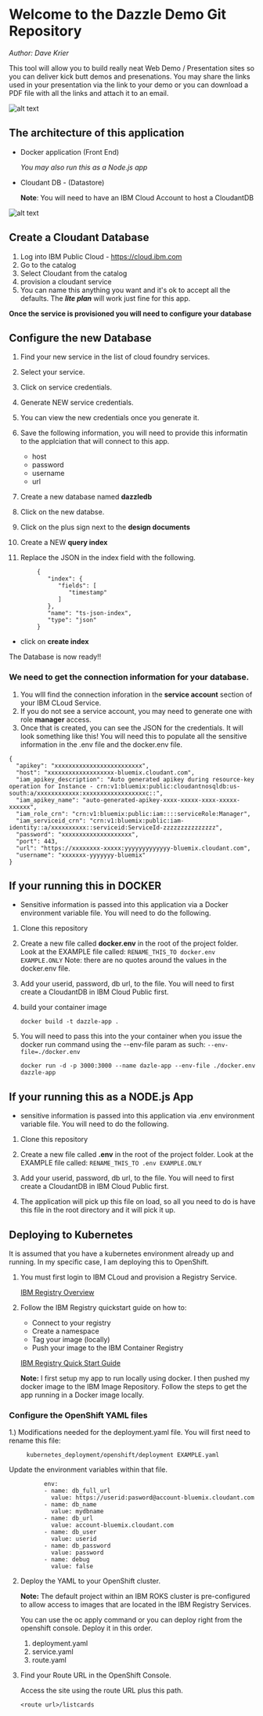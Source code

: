 # **Welcome to the Dazzle Demo Git Repository**

*Author: Dave Krier*


This tool will allow you to build really neat Web Demo / Presentation sites so you
can deliver kick butt demos and presenations. You may share the links used in your presentation via the link to your demo or you can download a PDF file with all the links and attach it to an email. 

![alt text](https://github.com/kriersd/dazzle_demo/blob/master/public/images/markup_images/dazzle_show.png?raw=true)

## The architecture of this application 
* Docker application (Front End)

	*You may also run this as a Node.js app*

* Cloudant DB - (Datastore) 

	**Note**: You will need to have an IBM Cloud Account to host a CloudantDB
	
	
![alt text](https://github.com/kriersd/dazzle_demo/blob/master/public/images/markup_images/cloud_architecture.png?raw=true)

## Create a Cloudant Database
1. Log into IBM Public Cloud -  https://cloud.ibm.com
2. Go to the catalog 
3. Select Cloudant from the catalog
4. provision a cloudant service
5. You can name this anything you want and it's ok to accept all the defaults. The **_lite plan_** will work just fine for this app. 

**Once the service is provisioned you will need to configure your database** 

## Configure the new Database

1. Find your new service in the list of cloud foundry services. 
2. Select your service.
3. Click on service credentials.
4. Generate NEW service credentials.
5. You can view the new credentials once you generate it. 
6. Save the following information, you will need to provide this informatin to the applciation that will connect to this app. 
	* host
	* password
	* username
	* url

7. Create a new database named **dazzledb**
8. Click on the new databse. 
9. Click on the plus sign next to the **design documents**
10. Create a NEW **query index**
11. Replace the JSON in the index field with the following. 

```
		{
		   "index": {
		      "fields": [
		         "timestamp"
		      ]
		   },
		   "name": "ts-json-index",
		   "type": "json"
		}
```

*  click on **create index**

The Database is now ready!! 

### We need to get the connection information for your database. 

1. You wlll find the connection inforation in the **service account** section of your IBM CLoud Service. 
2. If you do not see a service account, you may need to generate one with role **manager** access. 
3. Once that is created, you can see the JSON for the credentials. It will look something like this!  You will need this to populate all the sensitive information in the .env file and the docker.env file. 

```
{
  "apikey": "xxxxxxxxxxxxxxxxxxxxxxxxx",
  "host": "xxxxxxxxxxxxxxxxxxx-bluemix.cloudant.com",
  "iam_apikey_description": "Auto generated apikey during resource-key operation for Instance - crn:v1:bluemix:public:cloudantnosqldb:us-south:a/xxxxxxxxxxxx:xxxxxxxxxxxxxxxxxxc::",
  "iam_apikey_name": "auto-generated-apikey-xxxx-xxxxx-xxxx-xxxxx-xxxxxx",
  "iam_role_crn": "crn:v1:bluemix:public:iam::::serviceRole:Manager",
  "iam_serviceid_crn": "crn:v1:bluemix:public:iam-identity::a/xxxxxxxxxx::serviceid:ServiceId-zzzzzzzzzzzzzzz",
  "password": "xxxxxxxxxxxxxxxxxxxx",
  "port": 443,
  "url": "https://xxxxxxxx-xxxxx:yyyyyyyyyyyyy-bluemix.cloudant.com",
  "username": "xxxxxxx-yyyyyyy-bluemix"
}
```

	
## If your running this in DOCKER

* Sensitive information is passed into this application via a Docker environment variable file. You will need to do the following. 

1. Clone this repository

2. Create a new file called **docker.env** in the root of the project folder. Look at the EXAMPLE file called: ```RENAME_THIS_TO docker.env EXAMPLE.ONLY```  Note: there are no quotes around the values in the docker.env file. 
3. Add your userid, password, db url, to the file. You will need to first create a CloudantDB in IBM Cloud Public first. 
4. build your container image

   ```
   docker build -t dazzle-app .
   ```
   
5. You will need to pass this into the your container when you issue the docker run command using the --env-file param as such: ```--env-file=./docker.env```

	```
	docker run -d -p 3000:3000 --name dazle-app --env-file ./docker.env dazzle-app
	```

	
## If your running this as a NODE.js App 

* sensitive information is passed into this application via .env environment variable file. You will need to do the following. 

1. Clone this repository

2. Create a new file called **.env** in the root of the project folder. Look at the EXAMPLE file called: ```RENAME_THIS_TO .env EXAMPLE.ONLY``` 
3. Add your userid, password, db url, to the file. You will need to first create a CloudantDB in IBM Cloud Public first. 
4. The application will pick up this file on load, so all you need to do is have this file in the root directory and it will pick it up. 

## Deploying to Kubernetes


It is assumed that you have a kubernetes environment already up and running. In my specific case, I am deploying this to OpenShift. 

1. You must first login to IBM CLoud and provision a Registry Service. 

	[IBM Registry Overview](https://cloud.ibm.com/docs/Registry?topic=Registry-registry_overview)
	
2. Follow the IBM Registry quickstart guide on how to:
    * Connect to your registry
    * Create a namespace
    * Tag your image (locally)
    * Push your image to the IBM Container Registry 

	[IBM Registry Quick Start Guide](https://cloud.ibm.com/registry/start)

	**Note:** I first setup my app to run locally using docker. I then pushed my docker image to the IBM Image Repository. Follow the steps to get the app running in a Docker image locally. 

### Configure the OpenShift YAML files

1.) Modifications needed for the deployment.yaml file. 
 You will first need to rename this file: 
 
```
	 kubernetes_deployment/openshift/deployment EXAMPLE.yaml
```
	
	 
Update the environment variables within that file. 

	
```
          env:
          - name: db_full_url
            value: https://userid:pasword@account-bluemix.cloudant.com
          - name: db_name
            value: mydbname
          - name: db_url
            value: account-bluemix.cloudant.com
          - name: db_user
            value: userid
          - name: db_password
            value: password
          - name: debug
            value: false
```

2. Deploy the YAML to your OpenShift cluster. 


	**Note:** The default project within an IBM ROKS cluster is pre-configured to allow access to images that are located in the IBM Registry Services. 

	You can use the oc apply command or you can deploy right from the openshift console. Deploy it in this order. 

	1. deployment.yaml
	2. service.yaml
	3. route.yaml


3. Find your Route URL in the OpenShift Console. 

	Access the site using the route URL plus this path. 
	
	```
	<route url>/listcards
	```





